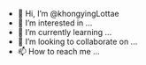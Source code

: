 - 👋 Hi, I’m @khongyingLottae
- 👀 I’m interested in ...
- 🌱 I’m currently learning ...
- 💞️ I’m looking to collaborate on ...
- 📫 How to reach me ...

<!---
khongyingLottae/khongyingLottae is a ✨ special ✨ repository because its `README.md` (this file) appears on your GitHub profile.
You can click the Preview link to take a look at your changes.
--->
